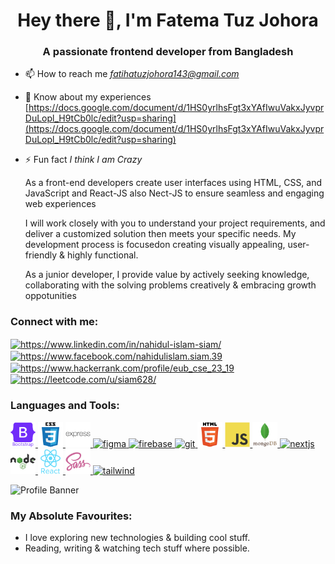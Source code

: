 
<h1 align="center">Hey there 👋, I'm Fatema Tuz Johora</h1>
<h3 align="center">A passionate frontend developer from Bangladesh</h3>

- 📫 How to reach me *fatihatuzjohora143@gmail.com*

- 📄 Know about my experiences [https://docs.google.com/document/d/1HS0yrlhsFgt3xYAfIwuVakxJyvprDuLopl_H9tCb0lc/edit?usp=sharing](https://docs.google.com/document/d/1HS0yrlhsFgt3xYAfIwuVakxJyvprDuLopl_H9tCb0lc/edit?usp=sharing)

- ⚡ Fun fact *I think I am Crazy*
  <p> As a front-end developers create user interfaces using HTML, CSS, and JavaScript and React-JS also Nect-JS to ensure seamless and  engaging web experiences</p>
  <p>I will work closely with you to understand your project requirements, and deliver a customized solution then meets your specific needs. My development  process is focusedon creating visually appealing, user-friendly & highly functional.</p>
  <p>As a junior developer, I provide value by actively seeking knowledge, collaborating with the solving problems creatively & embracing growth oppotunities</p>

<h3 align="left">Connect with me:</h3>
<p align="left">
<a href="https://linkedin.com/in/https://www.linkedin.com/in/nahidul-islam-siam/" target="blank"><img align="center" src="https://raw.githubusercontent.com/rahuldkjain/github-profile-readme-generator/master/src/images/icons/Social/linked-in-alt.svg" alt="https://www.linkedin.com/in/nahidul-islam-siam/" height="30" width="40" /></a>
<a href="https://fb.com/https://www.facebook.com/nahidulislam.siam.39" target="blank"><img align="center" src="https://raw.githubusercontent.com/rahuldkjain/github-profile-readme-generator/master/src/images/icons/Social/facebook.svg" alt="https://www.facebook.com/nahidulislam.siam.39" height="30" width="40" /></a>
<a href="https://www.hackerrank.com/https://www.hackerrank.com/profile/eub_cse_23_19" target="blank"><img align="center" src="https://raw.githubusercontent.com/rahuldkjain/github-profile-readme-generator/master/src/images/icons/Social/hackerrank.svg" alt="https://www.hackerrank.com/profile/eub_cse_23_19" height="30" width="40" /></a>
<a href="https://www.leetcode.com/https://leetcode.com/u/siam628/" target="blank"><img align="center" src="https://raw.githubusercontent.com/rahuldkjain/github-profile-readme-generator/master/src/images/icons/Social/leet-code.svg" alt="https://leetcode.com/u/siam628/" height="30" width="40" /></a>
</p>

<h3 align="left">Languages and Tools:</h3>
<p align="left"> <a href="https://getbootstrap.com" target="_blank" rel="noreferrer"> <img src="https://raw.githubusercontent.com/devicons/devicon/master/icons/bootstrap/bootstrap-plain-wordmark.svg" alt="bootstrap" width="40" height="40"/> </a> <a href="https://www.w3schools.com/css/" target="_blank" rel="noreferrer"> <img src="https://raw.githubusercontent.com/devicons/devicon/master/icons/css3/css3-original-wordmark.svg" alt="css3" width="40" height="40"/> </a> <a href="https://expressjs.com" target="_blank" rel="noreferrer"> <img src="https://raw.githubusercontent.com/devicons/devicon/master/icons/express/express-original-wordmark.svg" alt="express" width="40" height="40"/> </a> <a href="https://www.figma.com/" target="_blank" rel="noreferrer"> <img src="https://www.vectorlogo.zone/logos/figma/figma-icon.svg" alt="figma" width="40" height="40"/> </a> <a href="https://firebase.google.com/" target="_blank" rel="noreferrer"> <img src="https://www.vectorlogo.zone/logos/firebase/firebase-icon.svg" alt="firebase" width="40" height="40"/> </a> <a href="https://git-scm.com/" target="_blank" rel="noreferrer"> <img src="https://www.vectorlogo.zone/logos/git-scm/git-scm-icon.svg" alt="git" width="40" height="40"/> </a> <a href="https://www.w3.org/html/" target="_blank" rel="noreferrer"> <img src="https://raw.githubusercontent.com/devicons/devicon/master/icons/html5/html5-original-wordmark.svg" alt="html5" width="40" height="40"/> </a> <a href="https://developer.mozilla.org/en-US/docs/Web/JavaScript" target="_blank" rel="noreferrer"> <img src="https://raw.githubusercontent.com/devicons/devicon/master/icons/javascript/javascript-original.svg" alt="javascript" width="40" height="40"/> </a> <a href="https://www.mongodb.com/" target="_blank" rel="noreferrer"> <img src="https://raw.githubusercontent.com/devicons/devicon/master/icons/mongodb/mongodb-original-wordmark.svg" alt="mongodb" width="40" height="40"/> </a> <a href="https://nextjs.org/" target="_blank" rel="noreferrer"> <img src="https://cdn.worldvectorlogo.com/logos/nextjs-2.svg" alt="nextjs" width="40" height="40"/> </a> <a href="https://nodejs.org" target="_blank" rel="noreferrer"> <img src="https://raw.githubusercontent.com/devicons/devicon/master/icons/nodejs/nodejs-original-wordmark.svg" alt="nodejs" width="40" height="40"/> </a> <a href="https://reactjs.org/" target="_blank" rel="noreferrer"> <img src="https://raw.githubusercontent.com/devicons/devicon/master/icons/react/react-original-wordmark.svg" alt="react" width="40" height="40"/> </a> <a href="https://sass-lang.com" target="_blank" rel="noreferrer"> <img src="https://raw.githubusercontent.com/devicons/devicon/master/icons/sass/sass-original.svg" alt="sass" width="40" height="40"/> </a> <a href="https://tailwindcss.com/" target="_blank" rel="noreferrer"> <img src="https://www.vectorlogo.zone/logos/tailwindcss/tailwindcss-icon.svg" alt="tailwind" width="40" height="40"/> </a> </p>



![Profile Banner](https://i.ibb.co/vQd9f04/img.png)

<h3 align="left">My Absolute Favourites:</h3>

- I love exploring new technologies & building cool stuff.
- Reading, writing & watching tech stuff where possible.
  




